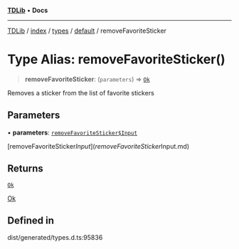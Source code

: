 [**TDLib**](../../../../../../README.md) • **Docs**

***

[TDLib](../../../../../../modules.md) / [index](../../../../../README.md) / [types](../../../README.md) / [default](../README.md) / removeFavoriteSticker

# Type Alias: removeFavoriteSticker()

> **removeFavoriteSticker**: (`parameters`) => [`Ok`](Ok-1.md)

Removes a sticker from the list of favorite stickers

## Parameters

• **parameters**: [`removeFavoriteSticker$Input`](removeFavoriteSticker$Input.md)

[removeFavoriteSticker$Input](removeFavoriteSticker$Input.md)

## Returns

[`Ok`](Ok-1.md)

[Ok](Ok-1.md)

## Defined in

dist/generated/types.d.ts:95836
